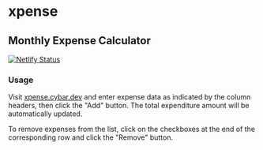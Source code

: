 # xpense

## Monthly Expense Calculator

[![Netlify Status](https://api.netlify.com/api/v1/badges/10931084-4c33-4caf-954a-69ef12987090/deploy-status)](https://xpense.cybar.dev)

### Usage

Visit [xpense.cybar.dev](https://xpense.cybar.dev) and enter expense data as indicated by the column headers, then click the "Add" button. The total expenditure amount will be automatically updated.

To remove expenses from the list, click on the checkboxes at the end of the corresponding row and click the "Remove" button.
